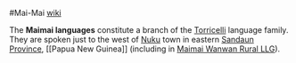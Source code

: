 #Mai-Mai 
[wiki](https://en.wikipedia.org/wiki/Maimai_languages)

The **Maimai languages** constitute a branch of the [Torricelli](https://en.wikipedia.org/wiki/Torricelli_languages "Torricelli languages") language family. They are spoken just to the west of [Nuku](https://en.wikipedia.org/wiki/Nuku,_Papua_New_Guinea "Nuku, Papua New Guinea") town in eastern [Sandaun Province](https://en.wikipedia.org/wiki/Sandaun_Province "Sandaun Province"), [[Papua New Guinea]] (including in [Maimai Wanwan Rural LLG](https://en.wikipedia.org/wiki/Maimai_Wanwan_Rural_LLG "Maimai Wanwan Rural LLG")).

